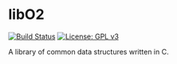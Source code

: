 # libO2

[![Build Status](https://travis-ci.org/greyshell/libO2.svg?branch=main)](https://travis-ci.org/greyshell/libO2)
[![License: GPL v3](https://img.shields.io/badge/License-GPLv3-blue.svg)](https://www.gnu.org/licenses/gpl-3.0)

A library of common data structures written in C.
